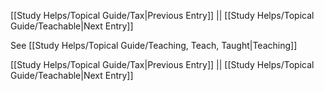 [[Study Helps/Topical Guide/Tax|Previous Entry]]  ||  [[Study Helps/Topical Guide/Teachable|Next Entry]]

 See [[Study Helps/Topical Guide/Teaching, Teach, Taught|Teaching]]

[[Study Helps/Topical Guide/Tax|Previous Entry]]  ||  [[Study Helps/Topical Guide/Teachable|Next Entry]]